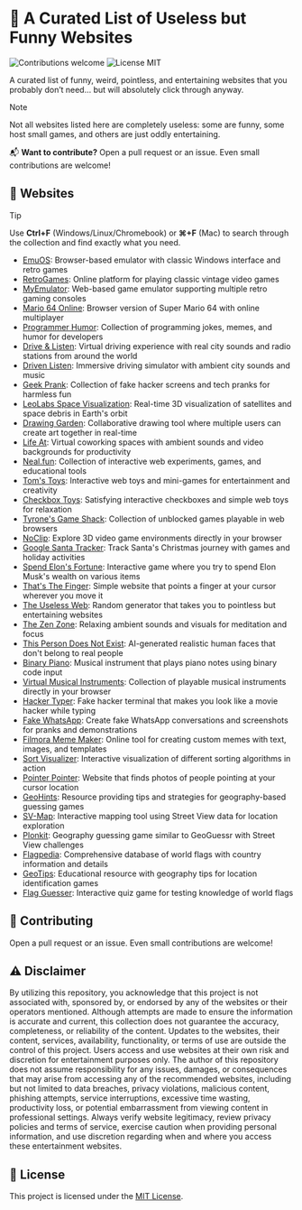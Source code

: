 # 🔨 A Curated List of Useless but Funny Websites

<p>
  <img alt="Contributions welcome" src="https://img.shields.io/badge/Contributions-welcome-green">
  <img alt="License MIT" src="https://img.shields.io/badge/License-MIT-orange">
</p>

A curated list of funny, weird, pointless, and entertaining websites that you probably don’t need... but will absolutely click through anyway.

> [!NOTE]
> Not all websites listed here are completely useless: some are funny, some host small games, and others are just oddly entertaining.

📬 **Want to contribute?** Open a pull request or an issue. Even small contributions are welcome!

## 🔨 Websites

> [!TIP]
> Use **Ctrl+F** (Windows/Linux/Chromebook) or **⌘+F** (Mac) to search through the collection and find exactly what you need.

- [EmuOS](https://emupedia.net/beta/emuos/): Browser-based emulator with classic Windows interface and retro games
- [RetroGames](https://www.retrogames.cc/): Online platform for playing classic vintage video games
- [MyEmulator](https://myemulator.online/): Web-based game emulator supporting multiple retro gaming consoles
- [Mario 64 Online](https://froggi.es/mario/): Browser version of Super Mario 64 with online multiplayer
- [Programmer Humor](https://programmerhumor.io): Collection of programming jokes, memes, and humor for developers
- [Drive & Listen](https://driveandlisten.herokuapp.com): Virtual driving experience with real city sounds and radio stations from around the world
- [Driven Listen](https://drivenlisten.com): Immersive driving simulator with ambient city sounds and music
- [Geek Prank](https://geekprank.com): Collection of fake hacker screens and tech pranks for harmless fun
- [LeoLabs Space Visualization](https://platform.leolabs.space/visualizations/leo): Real-time 3D visualization of satellites and space debris in Earth's orbit
- [Drawing Garden](https://drawing.garden): Collaborative drawing tool where multiple users can create art together in real-time
- [Life At](https://lifeat.io): Virtual coworking spaces with ambient sounds and video backgrounds for productivity
- [Neal.fun](https://neal.fun): Collection of interactive web experiments, games, and educational tools
- [Tom's Toys](https://toms.toys): Interactive web toys and mini-games for entertainment and creativity
- [Checkbox Toys](https://checkbox.toys): Satisfying interactive checkboxes and simple web toys for relaxation
- [Tyrone's Game Shack](https://sites.google.com/site/tyronesgameshack): Collection of unblocked games playable in web browsers
- [NoClip](https://noclip.website): Explore 3D video game environments directly in your browser
- [Google Santa Tracker](https://santatracker.google.com): Track Santa's Christmas journey with games and holiday activities
- [Spend Elon's Fortune](https://spend-elon-fortune.com): Interactive game where you try to spend Elon Musk's wealth on various items
- [That's The Finger](https://thatsthefinger.com): Simple website that points a finger at your cursor wherever you move it
- [The Useless Web](https://theuselessweb.com): Random generator that takes you to pointless but entertaining websites
- [The Zen Zone](https://thezen.zone): Relaxing ambient sounds and visuals for meditation and focus
- [This Person Does Not Exist](https://thispersondoesnotexist.com): AI-generated realistic human faces that don't belong to real people
- [Binary Piano](https://binarypiano.com): Musical instrument that plays piano notes using binary code input
- [Virtual Musical Instruments](https://virtualmusicalinstruments.com): Collection of playable musical instruments directly in your browser
- [Hacker Typer](https://hackertyper.net): Fake hacker terminal that makes you look like a movie hacker while typing
- [Fake WhatsApp](https://fakewhats.com): Create fake WhatsApp conversations and screenshots for pranks and demonstrations
- [Filmora Meme Maker](https://filmora.wondershare.com/meme-maker): Online tool for creating custom memes with text, images, and templates
- [Sort Visualizer](https://sortvisualizer.com): Interactive visualization of different sorting algorithms in action
- [Pointer Pointer](https://pointerpointer.com): Website that finds photos of people pointing at your cursor location
- [GeoHints](https://geohints.com): Resource providing tips and strategies for geography-based guessing games
- [SV-Map](https://sv-map.netlify.app): Interactive mapping tool using Street View data for location exploration
- [Plonkit](https://www.plonkit.net): Geography guessing game similar to GeoGuessr with Street View challenges
- [Flagpedia](https://flagpedia.net/index): Comprehensive database of world flags with country information and details
- [GeoTips](https://geotips.net): Educational resource with geography tips for location identification games
- [Flag Guesser](https://flagguesser.com): Interactive quiz game for testing knowledge of world flags

## 🙏 Contributing

Open a pull request or an issue. Even small contributions are welcome!

## ⚠️ Disclaimer
By utilizing this repository, you acknowledge that this project is not associated with, sponsored by, or endorsed by any of the websites or their operators mentioned. Although attempts are made to ensure the information is accurate and current, this collection does not guarantee the accuracy, completeness, or reliability of the content. Updates to the websites, their content, services, availability, functionality, or terms of use are outside the control of this project. Users access and use websites at their own risk and discretion for entertainment purposes only. The author of this repository does not assume responsibility for any issues, damages, or consequences that may arise from accessing any of the recommended websites, including but not limited to data breaches, privacy violations, malicious content, phishing attempts, service interruptions, excessive time wasting, productivity loss, or potential embarrassment from viewing content in professional settings. Always verify website legitimacy, review privacy policies and terms of service, exercise caution when providing personal information, and use discretion regarding when and where you access these entertainment websites.

## 🎫 License

This project is licensed under the [MIT License](LICENSE.md).
